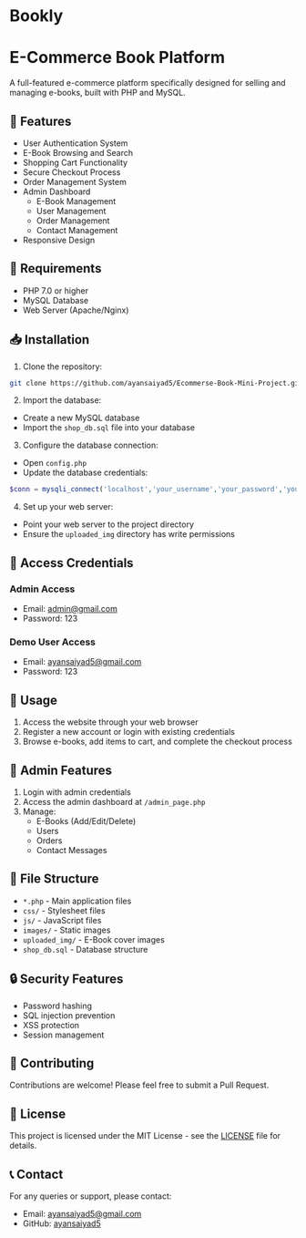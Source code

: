 # Bookly 
# E-Commerce Book Platform

A full-featured e-commerce platform specifically designed for selling and managing e-books, built with PHP and MySQL.

## 🌟 Features

- User Authentication System
- E-Book Browsing and Search
- Shopping Cart Functionality
- Secure Checkout Process
- Order Management System
- Admin Dashboard
  - E-Book Management
  - User Management
  - Order Management
  - Contact Management
- Responsive Design

## 🔧 Requirements

- PHP 7.0 or higher
- MySQL Database
- Web Server (Apache/Nginx)

## 📥 Installation

1. Clone the repository:
```bash
git clone https://github.com/ayansaiyad5/Ecommerse-Book-Mini-Project.git
```

2. Import the database:
- Create a new MySQL database
- Import the `shop_db.sql` file into your database

3. Configure the database connection:
- Open `config.php`
- Update the database credentials:
```php
$conn = mysqli_connect('localhost','your_username','your_password','your_database_name');
```

4. Set up your web server:
- Point your web server to the project directory
- Ensure the `uploaded_img` directory has write permissions

## 👥 Access Credentials

### Admin Access
- Email: admin@gmail.com
- Password: 123

### Demo User Access
- Email: ayansaiyad5@gmail.com
- Password: 123

## 🚀 Usage

1. Access the website through your web browser
2. Register a new account or login with existing credentials
3. Browse e-books, add items to cart, and complete the checkout process

## 📱 Admin Features

1. Login with admin credentials
2. Access the admin dashboard at `/admin_page.php`
3. Manage:
   - E-Books (Add/Edit/Delete)
   - Users
   - Orders
   - Contact Messages

## 📁 File Structure

- `*.php` - Main application files
- `css/` - Stylesheet files
- `js/` - JavaScript files
- `images/` - Static images
- `uploaded_img/` - E-Book cover images
- `shop_db.sql` - Database structure

## 🔒 Security Features

- Password hashing
- SQL injection prevention
- XSS protection
- Session management

## 🤝 Contributing

Contributions are welcome! Please feel free to submit a Pull Request.

## 📄 License

This project is licensed under the MIT License - see the [LICENSE](LICENSE) file for details.

## 📞 Contact

For any queries or support, please contact:
- Email: ayansaiyad5@gmail.com
- GitHub: [ayansaiyad5](https://github.com/ayansaiyad5)
